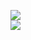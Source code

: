 [![](https://img.shields.io/badge/Made%20With-Github%20Spray-lightgrey.svg?style=for-the-badge&logo=github)](https://github.com/Annihil/github-spray#6303)  
[![](https://i.imgur.com/2DrTn0Z.gif)](https://github.com/Annihil/github-spray)